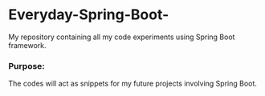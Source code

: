 # Everyday-Spring-Boot-
My repository containing all my code experiments using Spring Boot framework. 

### Purpose:
The codes will act as snippets for my future projects involving Spring Boot.
